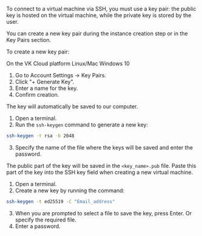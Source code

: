 To connect to a virtual machine via SSH, you must use a key pair: the public key is hosted on the virtual machine, while the private key is stored by the user.

You can create a new key pair during the instance creation step or in the Key Pairs section.

To create a new key pair:

<tabs>
<tablist>
<tab>On the VK Cloud platform</tab>
<tab>Linux/Mac</tab>
<tab>Windows 10</tab>
</tablist>
<tabpanel>

1. Go to Account Settings → Key Pairs.
2. Click "+ Generate Key".
3. Enter a name for the key.
4. Confirm creation.

The key will automatically be saved to our computer.

</tabpanel>
<tabpanel>

1. Open a terminal.
2. Run the `ssh-keygen` command to generate a new key:

```bash
ssh-keygen -t rsa -b 2048
```

3. Specify the name of the file where the keys will be saved and enter the password.

The public part of the key will be saved in the `<key_name>.pub` file. Paste this part of the key into the SSH key field when creating a new virtual machine.

</tabpanel>
<tabpanel>

1. Open a terminal.
2. Create a new key by running the command:

```bash
ssh-keygen -t ed25519 -C "Email_address"
```

3. When you are prompted to select a file to save the key, press Enter. Or specify the required file.
4. Enter a password.

</tabpanel>
</tabs>
